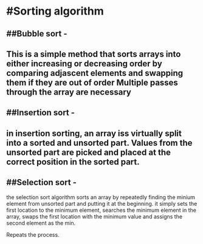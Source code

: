 #Sorting algorithm
=============================
##Bubble sort -
---------------------------
This is a simple method that sorts arrays into either increasing or decreasing
order by comparing adjascent elements and swapping them if they are out of
order
Multiple passes through the array are necessary
------------------------------------------------------------------------------
##Insertion sort -
-----------------------
in insertion sorting, an array iss virtually split into a sorted and unsorted
part. Values from the unsorted part are picked and placed at the correct
position in the sorted part.
---------------------------------------------------------------------------
##Selection sort -
-------------------
the selection sort algorithm sorts an array by repeatedly finding the minium
element from unsorted part and putting it at the beginning. it simply
sets the first location to the minimum element, searches the minimum element
in the array, swaps the first location with the minimum value and assigns the
second element as the min.

Repeats the process.



